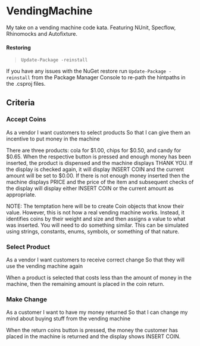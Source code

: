 # VendingMachine
My take on a vending machine code kata. Featuring NUnit, Specflow, Rhinomocks and Autofixture.

#### Restoring
> `Update-Package -reinstall`

If you have any issues with the NuGet restore run `Update-Package -reinstall` from the Package Manager Console to re-path the hintpaths in the .csproj files.

## Criteria

### Accept Coins

As a vendor
I want customers to select products
So that I can give them an incentive to put money in the machine

There are three products: cola for $1.00, chips for $0.50, and candy for $0.65. When the respective button is pressed and enough money has been inserted, the product is dispensed and the machine displays THANK YOU. If the display is checked again, it will display INSERT COIN and the current amount will be set to $0.00. If there is not enough money inserted then the machine displays PRICE and the price of the item and subsequent checks of the display will display either INSERT COIN or the current amount as appropriate.

NOTE: The temptation here will be to create Coin objects that know their value. However, this is not how a real vending machine works. Instead, it identifies coins by their weight and size and then assigns a value to what was inserted. You will need to do something similar. This can be simulated using strings, constants, enums, symbols, or something of that nature.

### Select Product

As a vendor
I want customers to receive correct change
So that they will use the vending machine again

When a product is selected that costs less than the amount of money in the machine, then the remaining amount is placed in the coin return.

### Make Change

As a customer
I want to have my money returned
So that I can change my mind about buying stuff from the vending machine

When the return coins button is pressed, the money the customer has placed in the machine is returned and the display shows INSERT COIN.